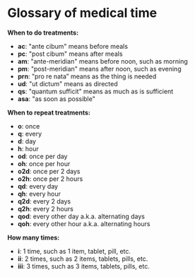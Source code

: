 # Glossary of medical time

**When to do treatments:**

* **ac**: "ante cibum" means before meals
* **pc**: "post cibum" means after meals
* **am**: "ante-meridian" means before noon, such as morning
* **pm**: "post-meridian" means after noon, such as evening
* **prn**: "pro re nata” means as the thing is needed
* **ud**: "ut dictum" means as directed
* **qs**: "quantum sufficit" means as much as is sufficient
* **asa**: "as soon as possible"

**When to repeat treatments:**

* **o**: once
* **q**: every
* **d**: day
* **h**: hour
* **od**: once per day
* **oh**: once per hour
* **o2d**: once per 2 days
* **o2h**: once per 2 hours
* **qd**: every day
* **qh**: every hour
* **q2d**: every 2 days
* **q2h**: every 2 hours
* **qod**: every other day a.k.a. alternating days
* **qoh**: every other hour a.k.a. alternating hours

**How many times:**

* **i**: 1 time, such as 1 item, tablet, pill, etc.
* **ii**: 2 times, such as 2 items, tablets, pills, etc.
* **iii**: 3 times, such as 3 items, tablets, pills, etc.

